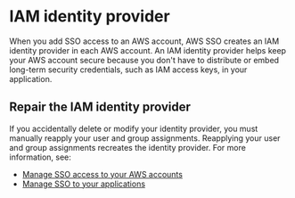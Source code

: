 # IAM identity provider<a name="idp"></a>

When you add SSO access to an AWS account, AWS SSO creates an IAM identity provider in each AWS account\. An IAM identity provider helps keep your AWS account secure because you don't have to distribute or embed long\-term security credentials, such as IAM access keys, in your application\.

## Repair the IAM identity provider<a name="repairidp"></a>

If you accidentally delete or modify your identity provider, you must manually reapply your user and group assignments\. Reapplying your user and group assignments recreates the identity provider\. For more information, see:
+ [Manage SSO access to your AWS accounts](manage-your-accounts.md)
+ [Manage SSO to your applications](manage-your-applications.md)
